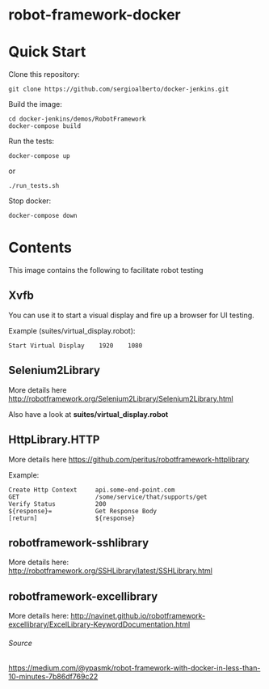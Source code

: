 # robot-framework-docker

Quick Start
===========

Clone this repository:
```shell script
git clone https://github.com/sergioalberto/docker-jenkins.git
```

Build the image:
```shell script
cd docker-jenkins/demos/RobotFramework
docker-compose build
```
    
Run the tests:
```shell script
docker-compose up
```
or
```shell script
./run_tests.sh
```

Stop docker:
```shell script
docker-compose down
```
Contents
========

This image contains the following to facilitate robot testing

Xvfb
----

You can use it to start a visual display and fire up a browser for UI testing.
 
Example (suites/virtual_display.robot):

    Start Virtual Display    1920    1080
    
Selenium2Library
----------------

More details here  http://robotframework.org/Selenium2Library/Selenium2Library.html

Also have a look at **suites/virtual_display.robot**

HttpLibrary.HTTP
----------------

More details here https://github.com/peritus/robotframework-httplibrary

Example:

    Create Http Context     api.some-end-point.com
    GET                     /some/service/that/supports/get
    Verify Status           200
    ${response}=            Get Response Body
    [return]                ${response}
    
robotframework-sshlibrary
-------------------------

More details here: http://robotframework.org/SSHLibrary/latest/SSHLibrary.html

robotframework-excellibrary
---------------------------

More details here: http://navinet.github.io/robotframework-excellibrary/ExcelLibrary-KeywordDocumentation.html

###### Source
https://medium.com/@ypasmk/robot-framework-with-docker-in-less-than-10-minutes-7b86df769c22
